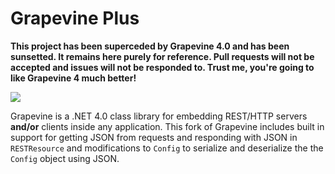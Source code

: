 Grapevine Plus
==============

**This project has been superceded by Grapevine 4.0 and has been sunsetted. It remains here purely for reference. Pull requests will not be accepted and issues will not be responded to. Trust me, you're going to like Grapevine 4 much better!**

![](https://raw.githubusercontent.com/sukona/Grapevine/master/img/grapevine.png)

Grapevine is a .NET 4.0 class library for embedding REST/HTTP servers **and/or** clients inside any application. This fork of Grapevine includes built in support for getting JSON from requests and responding with JSON in `RESTResource` and modifications to `Config` to serialize and deserialize the the `Config` object using JSON.

